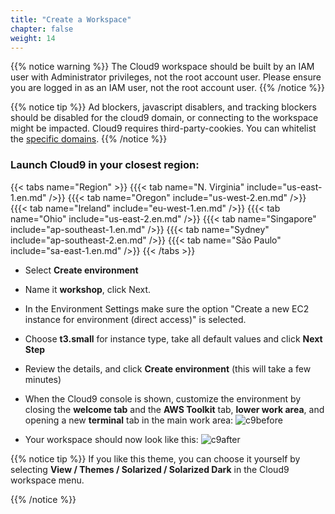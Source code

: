 ```yaml
---
title: "Create a Workspace"
chapter: false
weight: 14
---
```


{{% notice warning %}}
The Cloud9 workspace should be built by an IAM user with Administrator privileges,
not the root account user. Please ensure you are logged in as an IAM user, not the root
account user.
{{% /notice %}}

{{% notice tip %}}
Ad blockers, javascript disablers, and tracking blockers should be disabled for
the cloud9 domain, or connecting to the workspace might be impacted.
Cloud9 requires third-party-cookies. You can whitelist the [specific domains]( https://docs.aws.amazon.com/cloud9/latest/user-guide/troubleshooting.html#troubleshooting-env-loading).
{{% /notice %}}

### Launch Cloud9 in your closest region:
{{< tabs name="Region" >}}
{{{< tab name="N. Virginia" include="us-east-1.en.md" />}}
{{{< tab name="Oregon" include="us-west-2.en.md" />}}
{{{< tab name="Ireland" include="eu-west-1.en.md" />}}
{{{< tab name="Ohio" include="us-east-2.en.md" />}}
{{{< tab name="Singapore" include="ap-southeast-1.en.md" />}}
{{{< tab name="Sydney" include="ap-southeast-2.en.md" />}}
{{{< tab name="São Paulo" include="sa-east-1.en.md" />}}
{{< /tabs >}}

- Select **Create environment**
- Name it **workshop**, click Next.
- In the Environment Settings  make sure the option "Create a new EC2 instance for environment (direct access)" is selected.
- Choose **t3.small** for instance type, take all default values and click **Next Step**
- Review the details, and click **Create environment** (this will take a few minutes)

- When the Cloud9 console is shown, customize the environment by closing the **welcome tab** and the **AWS Toolkit** tab, **lower work area**, and opening a new **terminal** tab in the main work area:
![c9before](/images/c9before.png)

- Your workspace should now look like this:
![c9after](/images/c9after.png)


{{% notice tip %}}
If you like this theme, you can choose it yourself by selecting **View / Themes / Solarized / Solarized Dark**
in the Cloud9 workspace menu.

{{% /notice %}}

